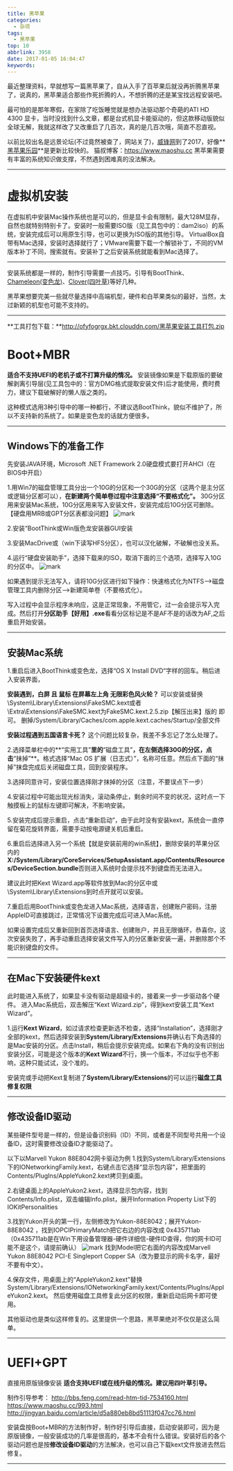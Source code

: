 ```yaml
---
title: 黑苹果
categories:
  - 杂项
tags:
  - 黑苹果
top: 10
abbrlink: 3958
date: 2017-01-05 16:04:47
keywords:
---
```


最近整理资料，早就想写一篇黑苹果了，自从入手了百苹果后就没再折腾黑苹果了，说真的，黑苹果适合那些作死折腾的人，不想折腾的还是某宝找远程安装吧。

最可怕的是那年寒假，在家除了吃饭睡觉就是想办法驱动那个奇葩的ATI HD 4300 显卡，当时没找到什么文章，都是台式机显卡能驱动的，但这款移动版貌似全球无解，我就这样改了又改重启了几百次，真的是几百次哦，简直不忍直视。

以前比较出名是远景论坛(不过竟然被查了，网站关了)，[威锋网](http://www.feng.com/)到了2017，好像**[黑苹果乐园](https://imac.hk/)**是更新比较快的。
猫叔博客：https://www.maoshu.cc
黑苹果需要有丰富的系统知识做支撑，不然遇到困难真的没法解决。

---
# 虚拟机安装
在虚拟机中安装Mac操作系统也是可以的，但是显卡会有限制，最大128M显存，自然也就特别特别卡了。安装时一般需要ISO版（见工具包中的：dam2iso）的系统，安装完成后可以用原生引导，也可以更换为ISO版的其他引导。
VirtualBox自带有Mac选择，安装时选择就行了；VMware需要下载一个解锁补丁，不同的VM版本补丁不同，搜索就有。安装补丁之后安装系统就能看到Mac选择了。

---
安装系统都是一样的，制作引导需要一点技巧。引导有BootThink、[Chameleon(变色龙)](http://chameleon.osx86.hu/)、[Clover(四叶草)](https://sourceforge.net/projects/cloverefiboot/)等好几种。

黑苹果想要完美一些就尽量选择中高端机型，硬件和白苹果类似的最好，当然，太过新颖的机型也可能不支持的。

---
**工具打包下载：**http://ofyfogrgx.bkt.clouddn.com/黑苹果安装工具打包.zip

# Boot+MBR
**适合不支持UEFI的老机子或不打算升级的情况。**
安装镜像如果是下载原版的要破解剥离引导层(见工具包中的：官方DMG格式提取安装文件)后才能使用，费时费力，建议下载破解好的懒人版之类的。

这种模式选用3种引导中的哪一种都行，不建议选BootThink，貌似不维护了，所以不支持新的系统了。如果是变色龙的话就方便很多。

---
## Windows下的准备工作
先安装JAVA环境，Microsoft .NET Framework 2.0硬盘模式要打开AHCI（在BIOS中开启）

1.用Win7的磁盘管理工具分出一个10G的分区和一个30G的分区（这两个是主分区或逻辑分区都可以），**在新建两个简单卷过程中注意选择“不要格式化”。** 30G分区用来安装Mac系统，10G分区用来写入安装文件，安装完成后10G分区可删除。【硬盘用MRB或GPT分区表都没问题】
![mark](http://ofyfogrgx.bkt.clouddn.com/blog/20170105/172251905.png)

2.安装“BootThink或Win版色龙安装器GUI安装

3.安装MacDrive或（win下读写HFS分区），也可以汉化破解，不破解也没关系。

4.运行“硬盘安装助手”，选择下载来的ISO，取消下面的三个选项，选择写入10G的分区中。
![mark](http://ofyfogrgx.bkt.clouddn.com/blog/20170105/172518781.png)

如果遇到提示无法写入，请将10G分区进行如下操作：快速格式化为NTFS\-->磁盘管理工具内删除分区\-->新建简单卷（不要格式化）。

写入过程中会显示程序未响应，这是正常现象，不用管它，过一会会提示写入完成。然后打开**分区助手【好用】.exe**看看分区标记是不是AF不是的话改为AF,之后重启开始安装。

---
## 安装Mac系统
1.重启后进入BootThink或变色龙，选择“OS X Install DVD“字样的回车。稍后进入安装界面，

**安装遇到，白屏 且 鼠标 在屏幕左上角 无限彩色风火轮？**
可以安装或替换\System\Library\Extensions\FakeSMC.kext或者\Extra\Extensions\FakeSMC.kext为FakeSMC.kext.2.5.zip【解压出来】版的 即可。
删掉/System/Library/Caches/com.apple.kext.caches/Startup/全部文件

**安装过程遇到五国语言卡死？**
这个问题比较复杂，我差不多忘记了怎么处理了。

2.选择菜单栏中的**“实用工具”**里的**“磁盘工具”**，在左侧选择30G的分区，点击**“抹掉”**。格式选择“Mac OS 扩展（日志式）”，名称可任意。然后点下面的“抹掉”抹盘完成后关闭磁盘工具，回到安装程序。

3.选择同意许可，安装位置选择刚才抹掉的分区（注意，不要误点下一步）

4.安装过程中可能出现光标消失，滚动条停止，剩余时间不变的状况，这时点一下触摸板上的鼠标左键即可解决，不影响安装。

5.安装完成后提示重启，点击“重新启动”，由于此时没有安装kext，系统会一直停留在菊花旋转界面，需要手动按电源键关机后重启。

6.重启后选择进入另一个系统【就是安装前用的win系统】，删除安装的苹果分区内的**X:/System/Library/CoreServices/SetupAssistant.app/Contents/Resources/DeviceSection.bundle**否则进入系统时会提示找不到键盘而无法进入。

建议此时把Kext Wizard.app等软件放到Mac的分区中或\System\Library\Extensions到时点开就可以安装。

7.重启后用BootThink或变色龙进入Mac系统，选择语言，创建账户密码，注册AppleID可直接跳过，正常情况下设置完成后可进入Mac系统。

如果设置完成后又重新回到首页选择语言、创建账户，并且无限循环，恭喜你，这次安装失败了，再手动重启选择安装文件写入的分区重新安装一遍，并删除那个不能识别键盘的文件。

---
## 在Mac下安装硬件kext
此时能进入系统了，如果显卡没有驱动是超级卡的，接着来一步一步驱动各个硬件。
进入Mac系统后，双击解压“Kext Wizard.zip”，得到kext安装工具“Kext Wizard”。

1.运行**Kext Wizard**，如过请求检查更新选不检查，选择“Installation”，选择刚才全部的kext，然后选择安装到**System/Library/Extensions**并确认右下角选择的是Mac安装的分区。点击Install，稍后会提示安装完成。如果右下角的没有识别出安装分区，可能是这个版本的**Kext Wizard**不行，换一个版本，不过似乎也不影响，这种只能试试，没个准的。

安装完或手动把Kext复制进了**System/Library/Extensions**的可以运行**磁盘工具修复权限**

---
## 修改设备ID驱动
某些硬件型号是一样的，但是设备识别码（ID）不同，或者是不同型号共用一个设备ID，这时需要修改设备ID才能驱动了。

以下以Marvell Yukon 88E8042网卡驱动为例
1.找到System/Library/Extensions下的IONetworkingFamily.kext，右键点击它选择“显示包内容”，把里面的Contents/PlugIns/AppleYukon2.kext拷贝到桌面。

2.右键桌面上的AppleYukon2.kext，选择显示包内容，找到Contents/Info.plist，双击编辑Info.plist，展开Information Property List下的 IOKitPersonalities

3.找到Yukon开头的第一行，左侧修改为Yukon-88E8042；展开Yukon-88E8042 ，找到IOPCIPrimaryMatch把它右边的内容改成
0x435711ab（0x435711ab是在Win下用设备管理器-硬件详细信-硬件ID查得，你的网卡ID可能不是这个，请提前确认） 
![mark](http://ofyfogrgx.bkt.clouddn.com/blog/20170105/174558145.png)
找到Model把它右面的内容改成Marvell Yukon 88E8042 PCI-E  Singleport Copper SA（改为要显示的网卡名字，最好不要有中文）。

4.保存文件，用桌面上的“AppleYukon2.kext”替换System/Library/Extensions/IONetworkingFamily.kext/Contents/PlugIns/AppleYukon2.kext。
然后使用磁盘工具修复此分区的权限，重新启动后网卡即可使用。

其他驱动也是类似这样修复的。这里提供一个思路，黑苹果绝对不仅仅是这么简单。

---
# UEFI+GPT
直接用原版镜像安装
**适合支持UEFI或在线升级的情况。建议用四叶草引导。**

制作引导参考：
http://bbs.feng.com/read-htm-tid-7534160.html
https://www.maoshu.cc/993.html
http://jingyan.baidu.com/article/d5a880eb8bd51113f047cc76.html

安装盘按Boot+MBR的方法制作好，制作好引导后直接，启动安装即可，因为是原版镜像，一般安装成功的几率是很高的，基本不会有什么错误。安装好后的各个驱动问题也是按**修改设备ID驱动**的方法解决，也可以自己下载kext文件放进去然后修复。

---


